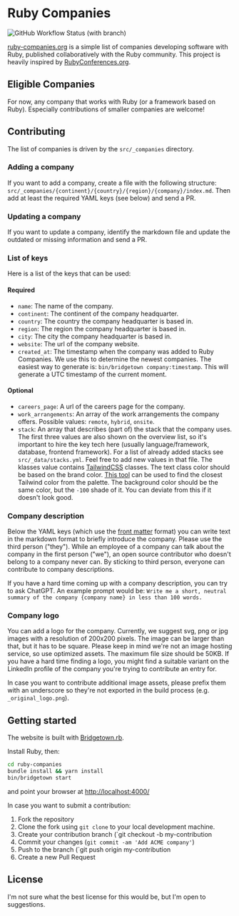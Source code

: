 # Ruby Companies

![GitHub Workflow Status (with branch)](https://img.shields.io/github/actions/workflow/status/calvinwalzel/ruby-companies/gh-pages.yml?branch=main)

[ruby-companies.org](https://ruby-companies.org) is a simple list of companies developing software with Ruby, published collaboratively with the Ruby community. This project is heavily inspired by [RubyConferences.org](https://rubyconferences.org/).

## Eligible Companies

For now, any company that works with Ruby (or a framework based on Ruby). Especially contributions of smaller companies are welcome!

## Contributing

The list of companies is driven by the `src/_companies` directory.

### Adding a company
If you want to add a company, create a file with the following structure: `src/_companies/{continent}/{country}/{region}/{company}/index.md`. Then add at least the required YAML keys (see below) and send a PR.

### Updating a company
If you want to update a company, identify the markdown file and update the outdated or missing information and send a PR.

### List of keys
Here is a list of the keys that can be used:

#### Required
- `name`: The name of the company.
- `continent`: The continent of the company headquarter.
- `country`: The country the company headquarter is based in.
- `region`: The region the company headquarter is based in.
- `city`: The city the company headquarter is based in.
- `website`: The url of the company website.
- `created_at`: The timestamp when the company was added to Ruby Companies. We use this to determine the newest companies. The easiest way to generate is: `bin/bridgetown company:timestamp`. This will generate a UTC timestamp of the current moment.

#### Optional
- `careers_page`: A url of the careers page for the company.
- `work_arrangements`: An array of the work arrangements the company offers. Possible values: `remote`, `hybrid`, `onsite`.
- `stack`: An array that describes (part of) the stack that the company uses. The first three values are also shown on the overview list, so it's important to hire the key tech here (usually language/framework, database, frontend framework). For a list of already added stacks see `src/_data/stacks.yml`. Feel free to add new values in that file. The klasses value contains [TailwindCSS](https://tailwindcss.com) classes. The text class color should be based on the brand color. [This tool](https://find-nearest-tailwind-colour.netlify.app/) can be used to find the closest Tailwind color from the palette. The background color should be the same color, but the `-100` shade of it. You can deviate from this if it doesn't look good.

### Company description
Below the YAML keys (which use the [front matter](https://www.bridgetownrb.com/docs/front-matter) format) you can write text in the markdown format to briefly introduce the company. Please use the third person ("they"). While an employee of a company can talk about the company in the first person ("we"), an open source contributor who doesn't belong to a company never can. By sticking to third person, everyone can contribute to company descriptions.

If you have a hard time coming up with a company description, you can try to ask ChatGPT. An example prompt would be: `Write me a short, neutral summary of the company {company name} in less than 100 words.`

### Company logo
You can add a logo for the company. Currently, we suggest svg, png or jpg images with a resolution of 200x200 pixels. The image can be larger than that, but it has to be square. Please keep in mind we're not an image hosting service, so use optimized assets. The maximum file size should be 50KB. If you have a hard time finding a logo, you might find a suitable variant on the LinkedIn profile of the company you're trying to contribute an entry for.

In case you want to contribute additional image assets, please prefix them with an underscore so they're not exported in the build process (e.g. `_original_logo.png`).

## Getting started

The website is built with [Bridgetown.rb](https://www.bridgetownrb.com/).

Install Ruby, then:

```bash
cd ruby-companies
bundle install && yarn install
bin/bridgetown start
```

and point your browser at [http://localhost:4000/](http://localhost:4000/)

In case you want to submit a contribution:
1. Fork the repository
2. Clone the fork using `git clone` to your local development machine.
3. Create your contribution branch (`git checkout -b my-contribution
4. Commit your changes (`git commit -am 'Add ACME company'`)
5. Push to the branch (`git push origin my-contribution
6. Create a new Pull Request

## License

I'm not sure what the best license for this would be, but I'm open to suggestions.
